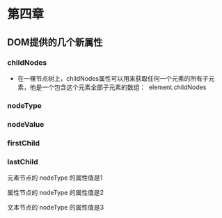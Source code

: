 # 第四章

## DOM提供的几个新属性

### childNodes

- 在一棵节点树上，childNodes属性可以用来获取任何一个元素的所有子元素，他是一个包含这个元素全部子元素的数组：
  element.childNodes

### nodeType

### nodeValue

### firstChild

### lastChild

元素节点的 nodeType 的属性值是1

属性节点的 nodeType 的属性值是2

文本节点的 nodeType 的属性值是3
